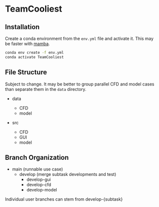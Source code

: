 # TeamCooliest

## Installation

Create a conda environment from the `env.yml` file and activate it. This may be faster with [mamba](https://mamba.readthedocs.io/en/latest/).

```bash
conda env create -f env.yml
conda activate TeamCooliest
```

## File Structure

Subject to change.
It may be better to group parallel CFD and model cases than separate them in the `data` directory.

- data
  - CFD
  - model

- src
  - CFD
  - GUI
  - model

## Branch Organization

- main (runnable use case)
  - develop (merge subtask developments and test)
    - develop-gui
    - develop-cfd
    - develop-model

Individual user branches can stem from develop-{subtask}